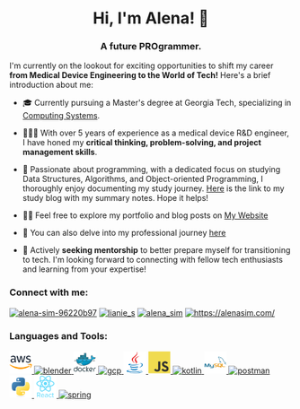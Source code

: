 <h1 align="center">Hi, I'm Alena! 🐣</h1>
<h3 align="center">A future PROgrammer.</h3>

I'm currently on the lookout for exciting opportunities to shift my career **from Medical Device Engineering to the World of Tech!** Here's a brief introduction about me:

- 🎓 Currently pursuing a Master's degree at Georgia Tech, specializing in [Computing Systems](https://omscs.gatech.edu/specialization-computing-systems).
  
- 👩🏻‍🔧 With over 5 years of experience as a medical device R&D engineer, I have honed my **critical thinking, problem-solving, and project management skills**.

- 🌱 Passionate about programming, with a dedicated focus on studying Data Structures, Algorithms, and Object-oriented Programming, I thoroughly enjoy documenting my study journey. [Here](https://alenasim.com/data-structures-and-algorithms) is the link to my study blog with my summary notes. Hope it helps!

- 👨‍💻 Feel free to explore my portfolio and blog posts on [My Website](https://alenasim.com/)

- 📄 You can also delve into my professional journey [here](https://www.linkedin.com/in/alena-sim-96220b97/)

- 🤝 Actively **seeking mentorship** to better prepare myself for transitioning to tech. I'm looking forward to connecting with fellow tech enthusiasts and learning from your expertise!




<h3 align="left">Connect with me:</h3>
<p align="left">
<a href="https://linkedin.com/in/alena-sim-96220b97" target="blank"><img align="center" src="https://raw.githubusercontent.com/rahuldkjain/github-profile-readme-generator/master/src/images/icons/Social/linked-in-alt.svg" alt="alena-sim-96220b97" height="30" width="40" /></a>
<a href="https://instagram.com/lianie_s" target="blank"><img align="center" src="https://raw.githubusercontent.com/rahuldkjain/github-profile-readme-generator/master/src/images/icons/Social/instagram.svg" alt="lianie_s" height="30" width="40" /></a>
<a href="https://www.leetcode.com/alena_sim" target="blank"><img align="center" src="https://raw.githubusercontent.com/rahuldkjain/github-profile-readme-generator/master/src/images/icons/Social/leet-code.svg" alt="alena_sim" height="30" width="40" /></a>
<a href="/https://alenasim.com/" target="blank"><img align="center" src="https://raw.githubusercontent.com/rahuldkjain/github-profile-readme-generator/master/src/images/icons/Social/rss.svg" alt="https://alenasim.com/" height="30" width="40" /></a>
</p>

<h3 align="left">Languages and Tools:</h3>
<p align="left"> <a href="https://aws.amazon.com" target="_blank" rel="noreferrer"> <img src="https://raw.githubusercontent.com/devicons/devicon/master/icons/amazonwebservices/amazonwebservices-original-wordmark.svg" alt="aws" width="40" height="40"/> </a> <a href="https://www.blender.org/" target="_blank" rel="noreferrer"> <img src="https://download.blender.org/branding/community/blender_community_badge_white.svg" alt="blender" width="40" height="40"/> </a> <a href="https://www.docker.com/" target="_blank" rel="noreferrer"> <img src="https://raw.githubusercontent.com/devicons/devicon/master/icons/docker/docker-original-wordmark.svg" alt="docker" width="40" height="40"/> </a> <a href="https://cloud.google.com" target="_blank" rel="noreferrer"> <img src="https://www.vectorlogo.zone/logos/google_cloud/google_cloud-icon.svg" alt="gcp" width="40" height="40"/> </a> <a href="https://www.java.com" target="_blank" rel="noreferrer"> <img src="https://raw.githubusercontent.com/devicons/devicon/master/icons/java/java-original.svg" alt="java" width="40" height="40"/> </a> <a href="https://developer.mozilla.org/en-US/docs/Web/JavaScript" target="_blank" rel="noreferrer"> <img src="https://raw.githubusercontent.com/devicons/devicon/master/icons/javascript/javascript-original.svg" alt="javascript" width="40" height="40"/> </a> <a href="https://kotlinlang.org" target="_blank" rel="noreferrer"> <img src="https://www.vectorlogo.zone/logos/kotlinlang/kotlinlang-icon.svg" alt="kotlin" width="40" height="40"/> </a> <a href="https://www.mysql.com/" target="_blank" rel="noreferrer"> <img src="https://raw.githubusercontent.com/devicons/devicon/master/icons/mysql/mysql-original-wordmark.svg" alt="mysql" width="40" height="40"/> </a> <a href="https://postman.com" target="_blank" rel="noreferrer"> <img src="https://www.vectorlogo.zone/logos/getpostman/getpostman-icon.svg" alt="postman" width="40" height="40"/> </a> <a href="https://www.python.org" target="_blank" rel="noreferrer"> <img src="https://raw.githubusercontent.com/devicons/devicon/master/icons/python/python-original.svg" alt="python" width="40" height="40"/> </a> <a href="https://reactjs.org/" target="_blank" rel="noreferrer"> <img src="https://raw.githubusercontent.com/devicons/devicon/master/icons/react/react-original-wordmark.svg" alt="react" width="40" height="40"/> </a> <a href="https://spring.io/" target="_blank" rel="noreferrer"> <img src="https://www.vectorlogo.zone/logos/springio/springio-icon.svg" alt="spring" width="40" height="40"/> </a> </p>
